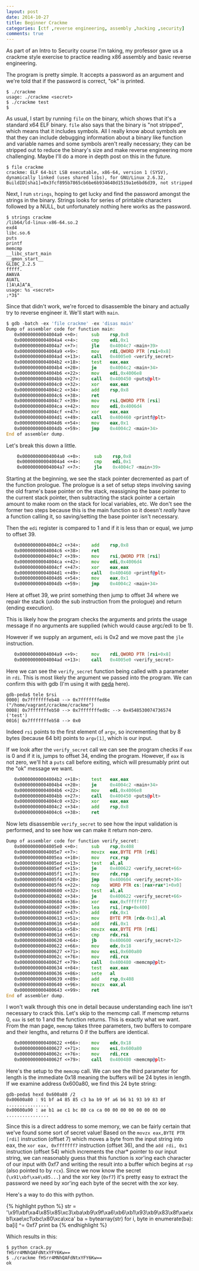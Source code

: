 ```yaml
---
layout: post
date: 2014-10-27
title: Beginner Crackme
categories: [ctf ,reverse engineering, assembly ,hacking ,security]
comments: true
---
```


As part of an Intro to Security course I'm taking, my professor gave us
a crackme style exercise to practice reading x86 assembly and basic
reverse engineering.

The program is pretty simple. It accepts a password as an argument and we're
told that if the password is correct, "ok" is printed.

~~~
$ ./crackme
usage: ./crackme <secret>
$ ./crackme test
$
~~~

As usual, I start by running `file` on the binary, which shows that it's a
standard x64 ELF binary. `file` also says that the binary is "not stripped", which means
that it includes symbols. All I really know about symbols are that they can
include debugging information about a binary like function and variable names
and some symbols aren't really necessary; they can be stripped out to reduce
the binary's size and make reverse engineering more challenging. Maybe I'll
do a more in depth post on this in the future.

~~~
$ file crackme
crackme: ELF 64-bit LSB executable, x86-64, version 1 (SYSV), dynamically linked (uses shared libs), for GNU/Linux 2.6.32, BuildID[sha1]=0x3fcf895b7865cb6be6b934640d1519a1e6bd6d39, not stripped
~~~

Next, I run `strings`, hoping to get lucky and find the password amongst the
strings in the binary. Strings looks for series of printable characters followed
by a NULL, but unfortunately nothing here works as the password.

~~~
$ strings crackme
/lib64/ld-linux-x86-64.so.2
exd4
libc.so.6
puts
printf
memcmp
__libc_start_main
__gmon_start__
GLIBC_2.2.5
fffff.
AWAVA
AUATL
[]A\A]A^A_
usage: %s <secret>
;*3$"
~~~

Since that didn't work, we're forced to disassemble the binary and
actually try to reverse engineer it.
We'll start with `main`.

```asm
$ gdb -batch -ex 'file crackme' -ex 'disas main'
Dump of assembler code for function main:
   0x00000000004004a0 <+0>:     sub    rsp,0x8
   0x00000000004004a4 <+4>:     cmp    edi,0x1
   0x00000000004004a7 <+7>:     jle    0x4004c7 <main+39>
   0x00000000004004a9 <+9>:     mov    rdi,QWORD PTR [rsi+0x8]
   0x00000000004004ad <+13>:    call   0x4005e0 <verify_secret>
   0x00000000004004b2 <+18>:    test   eax,eax
   0x00000000004004b4 <+20>:    je     0x4004c2 <main+34>
   0x00000000004004b6 <+22>:    mov    edi,0x4006e8
   0x00000000004004bb <+27>:    call   0x400450 <puts@plt>
   0x00000000004004c0 <+32>:    xor    eax,eax
   0x00000000004004c2 <+34>:    add    rsp,0x8
   0x00000000004004c6 <+38>:    ret
   0x00000000004004c7 <+39>:    mov    rsi,QWORD PTR [rsi]
   0x00000000004004ca <+42>:    mov    edi,0x4006d4
   0x00000000004004cf <+47>:    xor    eax,eax
   0x00000000004004d1 <+49>:    call   0x400460 <printf@plt>
   0x00000000004004d6 <+54>:    mov    eax,0x1
   0x00000000004004db <+59>:    jmp    0x4004c2 <main+34>
End of assembler dump.
```

Let's break this down a little.


```asm
    0x00000000004004a0 <+0>:     sub    rsp,0x8
    0x00000000004004a4 <+4>:     cmp    edi,0x1
    0x00000000004004a7 <+7>:     jle    0x4004c7 <main+39>
```

Starting at the beginning, we see the stack pointer decremented as part of
the function prologue. The prologue is a set of setup steps involving
saving the old frame's
base pointer on the stack, reassigning the base pointer to the current
stack pointer, then subtracting the stack pointer a certain amount to make room
on the stack
for local variables, etc. We don't see the former two steps because this is
the main function so it doesn't *really* have a function calling it, so saving/setting
the base pointer isn't necessary.

Then the `edi` register is
compared to 1 and if it is less than or equal, we jump to offset 39.

```asm
   0x00000000004004c2 <+34>:    add    rsp,0x8
   0x00000000004004c6 <+38>:    ret
   0x00000000004004c7 <+39>:    mov    rsi,QWORD PTR [rsi]
   0x00000000004004ca <+42>:    mov    edi,0x4006d4
   0x00000000004004cf <+47>:    xor    eax,eax
   0x00000000004004d1 <+49>:    call   0x400460 <printf@plt>
   0x00000000004004d6 <+54>:    mov    eax,0x1
   0x00000000004004db <+59>:    jmp    0x4004c2 <main+34>
```

Here at offset 39, we print something then jump to offset 34 where we repair
the stack (undo the sub instruction from the prologue) and return (ending
execution).

This is likely how the program checks the arguments and prints the usage
message if no arguments are supplied (which would cause argc/edi to be 1).

However if we supply an argument, `edi` is 0x2 and we move past the `jle`
instruction.

```asm
   0x00000000004004a9 <+9>:     mov    rdi,QWORD PTR [rsi+0x8]
   0x00000000004004ad <+13>:    call   0x4005e0 <verify_secret>
```

Here we can see the `verify_secret` function being called with a parameter
in `rdi`. This is most likely the argument we passed into the program. We can
confirm this with gdb (I'm using it with [peda](http://ropshell.com/peda/) here).

~~~
gdb-peda$ tele $rsi
0000| 0x7fffffffeb48 --> 0x7fffffffed6e ("/home/vagrant/crackme/crackme")
0008| 0x7fffffffeb50 --> 0x7fffffffed8c --> 0x4548530074736574 ('test')
0016| 0x7fffffffeb58 --> 0x0
~~~

Indeed `rsi` points to the first element of `argv`, so incrementing that by 8 bytes
(because 64 bit) points to `argv[1]`, which is our input.

If we look after the `verify_secret` call we can see the program checks
if `eax` is 0 and if it is, jumps to offset 34, ending the program. However, if
`eax` is not zero, we'll hit a `puts` call before exiting, which will presumably
print out the "ok" message we want.

```asm
   0x00000000004004b2 <+18>:    test   eax,eax
   0x00000000004004b4 <+20>:    je     0x4004c2 <main+34>
   0x00000000004004b6 <+22>:    mov    edi,0x4006e8
   0x00000000004004bb <+27>:    call   0x400450 <puts@plt>
   0x00000000004004c0 <+32>:    xor    eax,eax
   0x00000000004004c2 <+34>:    add    rsp,0x8
   0x00000000004004c6 <+38>:    ret
```


Now lets disassemble `verify_secret` to see how the input validation is performed,
and to see how we can make it return non-zero.

```asm
Dump of assembler code for function verify_secret:
   0x00000000004005e0 <+0>:     sub    rsp,0x408
   0x00000000004005e7 <+7>:     movzx  eax,BYTE PTR [rdi]
   0x00000000004005ea <+10>:    mov    rcx,rsp
   0x00000000004005ed <+13>:    test   al,al
   0x00000000004005ef <+15>:    je     0x400622 <verify_secret+66>
   0x00000000004005f1 <+17>:    mov    rdx,rsp
   0x00000000004005f4 <+20>:    jmp    0x400604 <verify_secret+36>
   0x00000000004005f6 <+22>:    nop    WORD PTR cs:[rax+rax*1+0x0]
   0x0000000000400600 <+32>:    test   al,al
   0x0000000000400602 <+34>:    je     0x400622 <verify_secret+66>
   0x0000000000400604 <+36>:    xor    eax,0xfffffff7
   0x0000000000400607 <+39>:    lea    rsi,[rsp+0x400]
   0x000000000040060f <+47>:    add    rdx,0x1
   0x0000000000400613 <+51>:    mov    BYTE PTR [rdx-0x1],al
   0x0000000000400616 <+54>:    add    rdi,0x1
   0x000000000040061a <+58>:    movzx  eax,BYTE PTR [rdi]
   0x000000000040061d <+61>:    cmp    rdx,rsi
   0x0000000000400620 <+64>:    jb     0x400600 <verify_secret+32>
   0x0000000000400622 <+66>:    mov    edx,0x18
   0x0000000000400627 <+71>:    mov    esi,0x600a80
   0x000000000040062c <+76>:    mov    rdi,rcx
   0x000000000040062f <+79>:    call   0x400480 <memcmp@plt>
   0x0000000000400634 <+84>:    test   eax,eax
   0x0000000000400636 <+86>:    sete   al
   0x0000000000400639 <+89>:    add    rsp,0x408
   0x0000000000400640 <+96>:    movzx  eax,al
   0x0000000000400643 <+99>:    ret
End of assembler dump.
```

I won't walk through this one in detail because understanding each line
isn't necessary to crack this. Let's skip to
the memcmp call. If memcmp returns 0, `eax` is set to 1 and the function
returns. This is exactly what we want. From the man page, `memcmp` takes three
parameters, two buffers to compare and their lengths, and returns 0 if the
buffers are identical.

```asm
   0x0000000000400622 <+66>:    mov    edx,0x18
   0x0000000000400627 <+71>:    mov    esi,0x600a80
   0x000000000040062c <+76>:    mov    rdi,rcx
   0x000000000040062f <+79>:    call   0x400480 <memcmp@plt>
```

Here's the setup to the `memcmp` call. We can see the third parameter for length
is the immediate 0x18 meaning the buffers will be 24 bytes in length. If we
examine address 0x600a80, we find this 24 byte string:

~~~
gdb-peda$ hexd 0x600a80 /2
0x00600a80 : 91 bf a4 85 85 c3 ba b9 9f a6 b6 b1 93 b9 83 8f   ................
0x00600a90 : ae b1 ae c1 bc 80 ca ca 00 00 00 00 00 00 00 00   ................
~~~

Since this is a direct address to some memory, we can be fairly certain that
we've found some sort of secret value! Based on the `movzx eax,BYTE PTR [rdi]`
instruction (offset 7)
which moves a byte from the input string into eax, the `xor eax, 0xfffffff7`
instruction (offset 36), and
the `add rdi, 0x1` instruction (offset 54) which increments the char*
pointer to our input string, we can reasonably guess
that this function is xor'ing each character of our input with 0xf7 and writing
the result into a buffer which begins at `rsp` (also pointed to by `rcx`). Since
we now know the secret (`\x91\xbf\xa4\x85...`) and the xor key (`0xf7`) it's 
pretty easy to extract the password we need by xor'ing each byte of the secret
with the xor key.

Here's a way to do this with python.

{% highlight python %}
str = '\x91\xbf\xa4\x85\x85\xc3\xba\xb9\x9f\xa6\xb6\xb1\x93\xb9\x83\x8f\xae\xb1\xae\xc1\xbc\x80\xca\xca'
ba = bytearray(str)
for i, byte in enumerate(ba):
    ba[i] ^= 0xf7
print ba
{% endhighlight %}

Which results in this:

~~~
$ python crack.py
fHSrr4MNhQAFdNtxYFY6Kw==
$ ./crackme fHSrr4MNhQAFdNtxYFY6Kw==
ok
~~~


